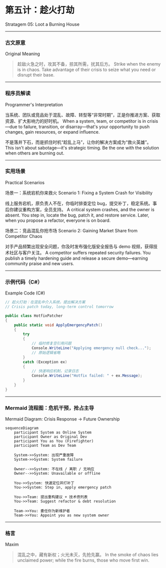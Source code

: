 # 第五计：趁火打劫

Stratagem 05: Loot a Burning House

---

### 古文原意

Original Meaning

> 趁敌火急之时，攻其不备，掠其所需，扰其后方。
> Strike when the enemy is in chaos. Take advantage of their crisis to seize what you need or disrupt their base.

---

### 程序员解读

Programmer's Interpretation

当系统、团队或竞品处于混乱、故障、转型等“非常时期”，正是你推进方案、获取资源、扩大影响力的好时机。
When a system, team, or competitor is in crisis—due to failure, transition, or disarray—that's your opportunity to push changes, gain resources, or expand influence.

不是落井下石，而是抓住时机“趁乱上马”，让你的解决方案成为“救火英雄”。
This isn't about sabotage—it's strategic timing. Be the one with the solution when others are burning out.

---

### 实用场景

Practical Scenarios

场景一：系统宕机你来救火
Scenario 1: Fixing a System Crash for Visibility

线上服务宕机，原负责人不在，你临时排查定位 bug，提交补丁，稳定系统。事后你建议重构方案，全员支持。
A critical system crashes, and the owner is absent. You step in, locate the bug, patch it, and restore service. Later, when you propose a refactor, everyone is on board.

场景二：竞品混乱你抢市场
Scenario 2: Gaining Market Share from Competitor Chaos

对手产品频繁出现安全问题，你及时发布强化版安全报告与 demo 视频，获得技术社区与客户关注。
A competitor suffers repeated security failures. You publish a timely hardening guide and release a secure demo—earning community praise and new users.

---

### 示例代码（C#）

Example Code (C#)

```csharp
// 趁火打劫：在混乱中介入系统，提出解决方案
// Crisis patch today, long-term control tomorrow

public class HotfixPatcher
{
    public static void ApplyEmergencyPatch()
    {
        try
        {
            // 临时修复空引用问题
            Console.WriteLine("Applying emergency null check...");
            // 原始逻辑省略
        }
        catch (Exception ex)
        {
            // 快速响应机制，记录日志
            Console.WriteLine("Hotfix failed: " + ex.Message);
        }
    }
}
```

---

### Mermaid 流程图：危机干预，抢占主导

Mermaid Diagram: Crisis Response → Future Ownership

```mermaid
sequenceDiagram
    participant System as Online System
    participant Owner as Original Dev
    participant You as You (Firefighter)
    participant Team as Dev Team

    System->>System: 出现严重故障  
    System->>System: System failure

    Owner-->>System: 不在线 / 离职 / 无响应  
    Owner-->>System: Unavailable or offline

    You->>System: 快速定位并打补丁  
    You->>System: Step in, apply emergency patch

    You->>Team: 提出重构建议 + 技术债列表  
    You->>Team: Suggest refactor & debt resolution

    Team->>You: 委任你为新维护者  
    Team->>You: Appoint you as new system owner
```

---

### 格言

Maxim

> 混乱之中，藏有新权；火光未灭，先抢先赢。
> In the smoke of chaos lies unclaimed power; while the fire burns, those who move first win.
